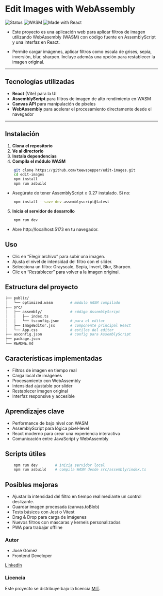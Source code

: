 #  Edit Images with WebAssembly

![Status](https://img.shields.io/badge/status-en%20desarrollo-yellow)
![WASM](https://img.shields.io/badge/WebAssembly-optimizado-blueviolet)
![Made with React](https://img.shields.io/badge/Hecho%20con-React-blue)

- Este proyecto es una aplicación web para aplicar filtros de imagen utilizando WebAssembly (WASM) con código fuente en AssemblyScript y una interfaz en React.

- Permite cargar imágenes, aplicar filtros como escala de grises, sepia, inversión, blur, sharpen. Incluye además una opción para restablecer la imagen original.

---

##  Tecnologías utilizadas

-  **React** (Vite) para la UI
-  **AssemblyScript** para filtros de imagen de alto rendimiento en WASM
-  **Canvas API** para manipulación de píxeles
-  **WebAssembly** para acelerar el procesamiento directamente desde el navegador

---

##  Instalación

1. **Clona el repositorio**
2. **Ve al directorio**
3. **Instala dependencias**
4. **Compila el módulo WASM**

```bash
    git clone https://github.com/teewspepper/edit-images.git
    cd edit-images
    npm install
    npm run asbuild

``` 
- Asegúrate de tener AssemblyScript ≥ 0.27 instalado. Si no:
    
```bash
    npm install --save-dev assemblyscript@latest
```   
    
 5. **Inicia el servidor de desarrollo**

```bash
    npm run dev
```
 
- Abre http://localhost:5173 en tu navegador.


##  Uso

- Clic en “Elegir archivo” para subir una imagen.
- Ajusta el nivel de intensidad del filtro con el slider.
- Selecciona un filtro: Grayscale, Sepia, Invert, Blur, Sharpen.
- Clic en “Restablecer” para volver a la imagen original.


##  Estructura del proyecto

```bash
├── public/
│   └── optimized.wasm        # módulo WASM compilado
├── src/
│   ├── assembly/             # código AssemblyScript
│   │   ├── index.ts
│   │   └── tsconfig.json     # para el editor
│   ├── ImageEditor.jsx       # componente principal React
│   └── App.css               # estilos del editor
├── asconfig.json             # config para AssemblyScript
├── package.json
└── README.md
``` 

##  Características implementadas

- Filtros de imagen en tiempo real
- Carga local de imágenes
- Procesamiento con WebAssembly
- Intensidad ajustable por slider
- Restablecer imagen original
- Interfaz responsive y accesible

##  Aprendizajes clave

- Performance de bajo nivel con WASM
- AssemblyScript para lógica pixel-level
- React moderno para crear una experiencia interactiva
- Comunicación entre JavaScript y WebAssembly


##  Scripts útiles

```bash
    npm run dev        # inicia servidor local
    npm run asbuild    # compila WASM desde src/assembly/index.ts
``` 

##  Posibles mejoras

- Ajustar la intensidad del filtro en tiempo real mediante un control deslizante.
- Guardar imagen procesada (canvas.toBlob)
- Tests básicos con Jest o Vitest
- Drag & Drop para carga de imágenes
- Nuevos filtros con máscaras y kernels personalizados
- PWA para trabajar offline


###  Autor

- José Gómez
- Frontend Developer

[LinkedIn](https://www.linkedin.com/in/jose-gomez-dev)

### Licencia

Este proyecto se distribuye bajo la licencia [MIT](LICENSE).
















